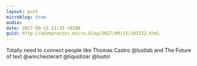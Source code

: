 ```yaml
---
layout: post
microblog: true
audio: 
date: 2017-09-15 11:33 +0100
guid: http://adamprocter.micro.blog/2017/09/15/103322.html
---
```

Totally need to connect people like Thomas Castro @lustlab and The Future of text @winchesterart @liquidizer @lustnl

